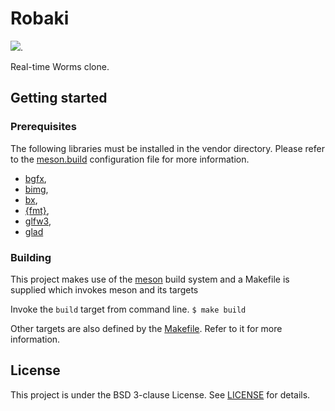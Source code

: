 # Robaki

[![](https://tokei.rs/b1/github/ClayCore/Robaki)](https://github.com/ClayCore/Robaki).

Real-time Worms clone.

<!-- TODO: Description -->

## Getting started

### Prerequisites

The following libraries must be installed in the vendor directory.
Please refer to the [meson.build](meson.build) configuration file for more information.

-   [bgfx](https://github.com/bkaradzic/bgfx),
-   [bimg](https://github.com/bkaradzic/bimg),
-   [bx](https://github.com/bkaradzic/bx),
-   [{fmt}](https://github.com/fmtlib/fmt),
-   [glfw3](https://github.com/glfw/glfw),
-   [glad](https://glad.dav1d.de/)

### Building

This project makes use of the [meson](https://mesonbuild.com/index.html) build system and a Makefile is supplied which invokes meson and its targets

Invoke the `build` target from command line.
`$ make build`

Other targets are also defined by the [Makefile](Makefile). Refer to it for more information.

## License

This project is under the BSD 3-clause License. See [LICENSE](LICENSE) for details.
